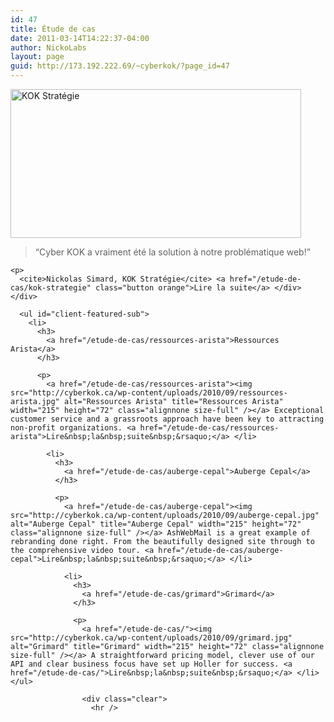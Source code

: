 ```yaml
---
id: 47
title: Étude de cas
date: 2011-03-14T14:22:37-04:00
author: NickoLabs
layout: page
guid: http://173.192.222.69/~cyberkok/?page_id=47
---
```

<div id="client-featured">
  <a href="/etude-de-cas/kok-strategie"><img src="http://cyberkok.ca/wp-content/uploads/2010/09/featured-kokstrategie.jpg" alt="KOK Stratégie" title="KOK Stratégie" width="465" height="238" class="alignnone size-full" /></a></p> 
  
  <div>
    <blockquote>
      <p>
        &#8220;Cyber KOK a vraiment été la solution à notre problématique web!&#8221;
      </p>
    </blockquote>
    
    <p>
      <cite>Nickolas Simard, KOK Stratégie</cite> <a href="/etude-de-cas/kok-strategie" class="button orange">Lire la suite</a> </div> </div> 
      
      <ul id="client-featured-sub">
        <li>
          <h3>
            <a href="/etude-de-cas/ressources-arista">Ressources Arista</a>
          </h3>
          
          <p>
            <a href="/etude-de-cas/ressources-arista"><img src="http://cyberkok.ca/wp-content/uploads/2010/09/ressources-arista.jpg" alt="Ressources Arista" title="Ressources Arista" width="215" height="72" class="alignnone size-full" /></a> Exceptional customer service and a grassroots approach have been key to attracting non-profit organizations. <a href="/etude-de-cas/ressources-arista">Lire&nbsp;la&nbsp;suite&nbsp;&rsaquo;</a> </li> 
            
            <li>
              <h3>
                <a href="/etude-de-cas/auberge-cepal">Auberge Cepal</a>
              </h3>
              
              <p>
                <a href="/etude-de-cas/auberge-cepal"><img src="http://cyberkok.ca/wp-content/uploads/2010/09/auberge-cepal.jpg" alt="Auberge Cepal" title="Auberge Cepal" width="215" height="72" class="alignnone size-full" /></a> AshWebMail is a great example of rebranding done right. From the beautifully designed site through to the comprehensive video tour. <a href="/etude-de-cas/auberge-cepal">Lire&nbsp;la&nbsp;suite&nbsp;&rsaquo;</a> </li> 
                
                <li>
                  <h3>
                    <a href="/etude-de-cas/grimard">Grimard</a>
                  </h3>
                  
                  <p>
                    <a href="/etude-de-cas/"><img src="http://cyberkok.ca/wp-content/uploads/2010/09/grimard.jpg" alt="Grimard" title="Grimard" width="215" height="72" class="alignnone size-full" /></a> A straightforward pricing model, clever use of our API and clear business focus have set up Holler for success. <a href="/etude-de-cas/">Lire&nbsp;la&nbsp;suite&nbsp;&rsaquo;</a> </li> </ul> 
                    
                    <div class="clear">
                      <hr />